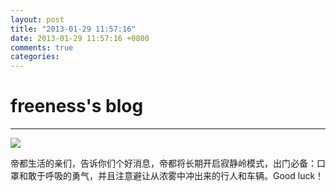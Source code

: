```yaml
---
layout: post
title: "2013-01-29 11:57:16"
date: 2013-01-29 11:57:16 +0800
comments: true
categories: 
---
```


# freeness's blog

----------

![](http://okqmqrbgo.bkt.clouddn.com/201301291157161.jpg)

>
帝都生活的亲们，告诉你们个好消息，帝都将长期开启寂静岭模式，出门必备：口罩和敢于呼吸的勇气，并且注意避让从浓雾中冲出来的行人和车辆。Good luck！